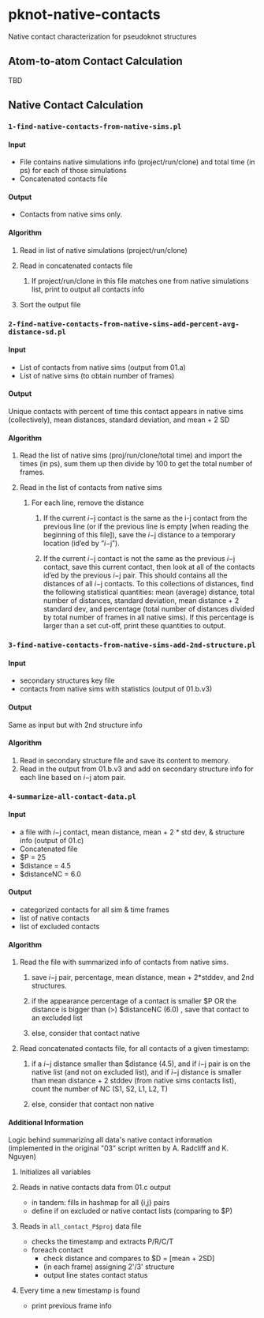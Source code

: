 # pknot-native-contacts

Native contact characterization for pseudoknot structures

## Atom-to-atom Contact Calculation

TBD

## Native Contact Calculation

### `1-find-native-contacts-from-native-sims.pl`

#### Input
- File contains native simulations info (project/run/clone) and total time (in ps) for each of those simulations
- Concatenated contacts file

#### Output

- Contacts from native sims only.

#### Algorithm

1. Read in list of native simulations (project/run/clone)
2. Read in concatenated contacts file

    1. If project/run/clone in this file matches one from native simulations list, print to output all contacts info

3. Sort the output file

### `2-find-native-contacts-from-native-sims-add-percent-avg-distance-sd.pl`

#### Input
- List of contacts from native sims (output from 01.a)
- List of native sims (to obtain number of frames)

#### Output

Unique contacts with percent of time this contact appears in native sims (collectively), mean distances, standard deviation, and mean + 2 SD

#### Algorithm

1. Read the list of native sims (proj/run/clone/total time) and import the times (in ps), sum them up then divide by 100 to get the total number of frames.

2. Read in the list of contacts from native sims

    1. For each line, remove the distance

        1. If the current $i-$j contact is the same as the i-j contact from the previous line (or if the previous line is empty [when reading the beginning of this file]), save the $i-$j distance to a temporary location (id’ed by “$i-$j”).

        2. If the current $i-$j contact is not the same as the previous $i-$j contact, save this current contact, then look at all of the contacts id’ed by the previous $i-$j pair. This should contains all the distances of all $i-$j contacts. To this collections of distances, find the following statistical quantities: mean (average) distance, total number of distances, standard deviation, mean distance + 2 standard dev, and percentage (total number of distances divided by total number of frames in all native sims). If this percentage is larger than a set cut-off, print these quantities to output.

### `3-find-native-contacts-from-native-sims-add-2nd-structure.pl`

#### Input
- secondary structures key file
- contacts from native sims with statistics (output of 01.b.v3)

#### Output

Same as input but with 2nd structure info

#### Algorithm

1. Read in secondary structure file and save its content to memory.
2. Read in the output from 01.b.v3 and add on secondary structure info for each line based on $i-$j atom pair.


### `4-summarize-all-contact-data.pl`

#### Input

- a file with $i-$j contact, mean distance, mean + 2 * std dev, & structure info (output of 01.c)
- Concatenated file
- $P = 25
- $distance = 4.5
- $distanceNC = 6.0

#### Output

- categorized contacts for all sim & time frames
- list of native contacts
- list of excluded contacts

#### Algorithm

1. Read the file with summarized info of contacts from native sims.

    1. save $i-$j pair, percentage, mean distance, mean + 2*stddev, and 2nd structures.

    2. if the appearance percentage of a contact is smaller $P OR the distance is bigger than (>) $distanceNC (6.0) , save that contact to an excluded list

    3. else, consider that contact native

2. Read concatenated contacts file, for all contacts of a given timestamp:

    1. if a $i-$j distance smaller than $distance (4.5), and if $i-$j pair is on the native list (and not on excluded list), and if  $i-$j distance is smaller than mean distance + 2 stddev (from native sims contacts list), count the number of NC (S1, S2, L1, L2, T)

    2. else, consider that contact non native

#### Additional Information
Logic behind summarizing all data's native contact information (implemented in the original "03" script written by A. Radcliff and K. Nguyen)

1. Initializes all variables

2. Reads in native contacts data from 01.c output
	- in tandem: fills in hashmap for all {i,j} pairs
	- define if on excluded or native contact lists (comparing to $P)

3. Reads in `all_contact_P$proj` data file
	- checks the timestamp and extracts P/R/C/T
	- foreach contact
		- check distance and compares to $D = [mean + 2SD]
		- (in each frame) assigning 2'/3' structure
		- output line states contact status

4. Every time a new timestamp is found
	- print previous frame info

